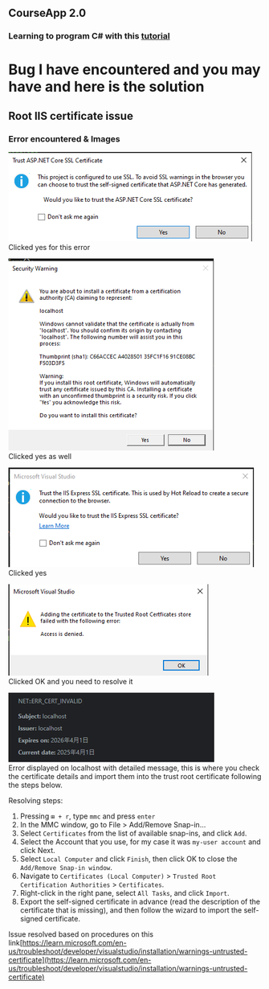 ## CourseApp 2.0
### Learning to program C# with this [tutorial](https://www.youtube.com/watch?v=BfEjDD8mWYg&ab_channel=freeCodeCamp.org)

# Bug I have encountered and you may have and here is the solution

## Root IIS certificate issue

### Error encountered & Images
![Image1](https://github.com/tltommu/CourseApp2.0/blob/master/CourseApp2.0/Screenshots/image1.png?)  
Clicked yes for this error  

![Image2](https://github.com/tltommu/CourseApp2.0/blob/master/CourseApp2.0/Screenshots/image2.png?)  
Clicked yes as well

![Image3](https://github.com/tltommu/CourseApp2.0/blob/master/CourseApp2.0/Screenshots/image3.png?)  
Clicked yes 

![Image4](https://github.com/tltommu/CourseApp2.0/blob/master/CourseApp2.0/Screenshots/image4.png?)  
Clicked OK and you need to resolve it

![Image5](https://github.com/tltommu/CourseApp2.0/blob/master/CourseApp2.0/Screenshots/image5.png?)  
Error displayed on localhost with detailed message, this is where you check the certificate details and import them into the trust root certificate following the steps below.


Resolving steps:
1. Pressing `⊞ + r`, type `mmc` and press `enter`
2. In the MMC window, go to File > Add/Remove Snap-in...
3. Select `Certificates` from the list of available snap-ins, and click `Add`.
4. Select the Account that you use, for my case it was `my-user account` and click Next.
5. Select `Local Computer` and click `Finish`, then click OK to close the `Add/Remove Snap-in window`.
6. Navigate to `Certificates (Local Computer)` > `Trusted Root Certification Authorities` > `Certificates`.
7. Right-click in the right pane, select `All Tasks`, and click `Import`.
8. Export the self-signed certificate in advance (read the description of the certificate that is missing), and then follow the wizard to import the self-signed certificate.

Issue resolved based on procedures on this link[https://learn.microsoft.com/en-us/troubleshoot/developer/visualstudio/installation/warnings-untrusted-certificate](https://learn.microsoft.com/en-us/troubleshoot/developer/visualstudio/installation/warnings-untrusted-certificate)
